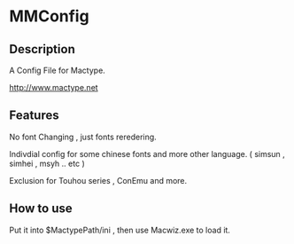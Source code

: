 # MMConfig

## Description

A Config File for Mactype.

http://www.mactype.net

## Features

No font Changing , just fonts reredering.

Indivdial config for some chinese fonts and more other language. ( simsun , simhei , msyh .. etc )

Exclusion for Touhou series , ConEmu and more.

## How to use

Put it into $MactypePath/ini , then use Macwiz.exe to load it.


